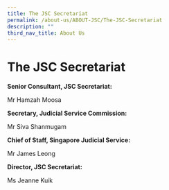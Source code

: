```yaml
---
title: The JSC Secretariat
permalink: /about-us/ABOUT-JSC/The-JSC-Secretariat
description: ""
third_nav_title: About Us
---
```




# The JSC Secretariat
**Senior Consultant, JSC Secretariat:**

Mr Hamzah Moosa

**Secretary, Judicial Service Commission:**

Mr Siva Shanmugam

**Chief of Staff, Singapore Judicial Service:**

Mr James Leong

**Director, JSC Secretariat:**

Ms Jeanne Kuik